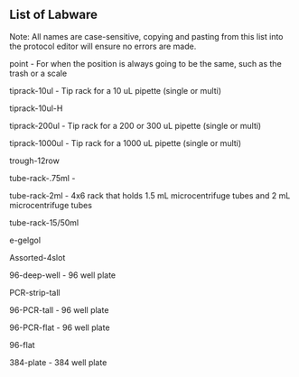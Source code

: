 ## List of Labware

Note:  All names are case-sensitive, copying and pasting from this list into the protocol editor will ensure no errors are made.

point - For when the position is always going to be the same, such as the trash or a scale

tiprack-10ul - Tip rack for a 10 uL pipette (single or multi)

tiprack-10ul-H

tiprack-200ul - Tip rack for a 200 or 300 uL pipette (single or multi)

tiprack-1000ul - Tip rack for a 1000 uL pipette (single or multi)

trough-12row

tube-rack-.75ml - 

tube-rack-2ml - 4x6 rack that holds 1.5 mL microcentrifuge tubes and 2 mL microcentrifuge tubes

tube-rack-15/50ml

e-gelgol

Assorted-4slot

96-deep-well - 96 well plate

PCR-strip-tall

96-PCR-tall - 96 well plate

96-PCR-flat - 96 well plate

96-flat

384-plate - 384 well plate
